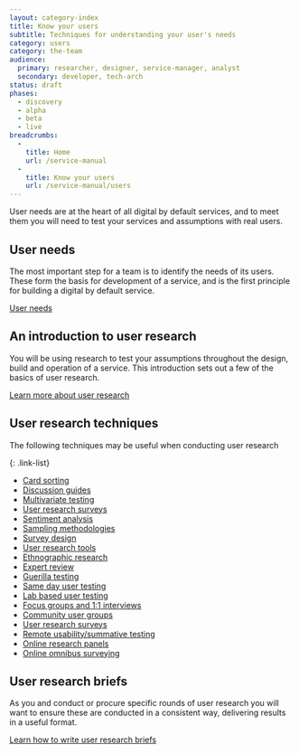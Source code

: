 ```yaml
---
layout: category-index
title: Know your users
subtitle: Techniques for understanding your user's needs
category: users
category: the-team
audience:
  primary: researcher, designer, service-manager, analyst
  secondary: developer, tech-arch
status: draft
phases:
  - discovery
  - alpha
  - beta
  - live
breadcrumbs:
  -
    title: Home
    url: /service-manual
  -
    title: Know your users
    url: /service-manual/users
---
```


User needs are at the heart of all digital by default services, and to meet them you will need to test your services and assumptions with real users.

## User needs

The most important step for a team is to identify the needs of its users. These form the basis for development of a service, and is the first principle for building a digital by default service.

[User needs](/service-manual/users/user-needs.html)


## An introduction to user research

You will be using research to test your assumptions throughout the design, build and operation of a service. This introduction sets out a few of the basics of user research.

[Learn more about user research](/service-manual/users/introduction-to-user-research.html)

## User research techniques

The following techniques may be useful when conducting user research

{: .link-list}
* [Card sorting](‰/service-manual/users/card-sorting.html)
* [Discussion guides](/service-manual/users/user-research/discussionguides.html)
* [Multivariate testing](/service-manual/users/user-research/multivariatetesting.html)
* [User research surveys](/service-manual/users/user-research/userresearchsurveys.html)
* [Sentiment analysis](/service-manual/users/user-research/sentimentanalysis.html)
* [Sampling methodologies](/service-manual/users/user-research/samplingmethodologies.html)
* [Survey design](/service-manual/users/user-research/surveydesign.html)
* [User research tools](/service-manual/users/user-research/userresearchtools.html)
* [Ethnographic research](/service-manual/users/user-research/ethnographicresearch.html)
* [Expert review](/service-manual/users/user-research/expert-review.html)
* [Guerilla testing](/service-manual/users/user-research/guerillatesting.html)
* [Same day user testing](/service-manual/users/user-research/samedayusertesting.html)
* [Lab based user testing](/service-manual/users/user-research/labbasedusertesting.html)
* [Focus groups and 1:1 interviews](/service-manual/users/user-research/focusgroupsminigroupsandinterviews.html)
* [Community user groups](/service-manual/users/user-research/communityusergroups.html)
* [User research surveys](/service-manual/users/user-research/userresearchsurveys.html)
* [Remote usability/summative testing](/service-manual/users/user-research/remoteusability.html)
* [Online research panels](/service-manual/users/user-research/onlineresearchpanels.html)
* [Online omnibus surveying](/service-manual/users/user-research/onlineomnibussurvey.html)

## User research briefs

As you and conduct or procure specific rounds of user research you will want to ensure these are conducted in a consistent way, delivering results in a useful format.

[Learn how to write user research briefs](/service-manual/users/user-research/userresearchbriefs.html)
